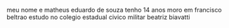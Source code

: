 meu nome e matheus eduardo de souza
tenho 14 anos
moro em francisco beltrao 
estudo no colegio estadual civico militar beatriz biavatti
